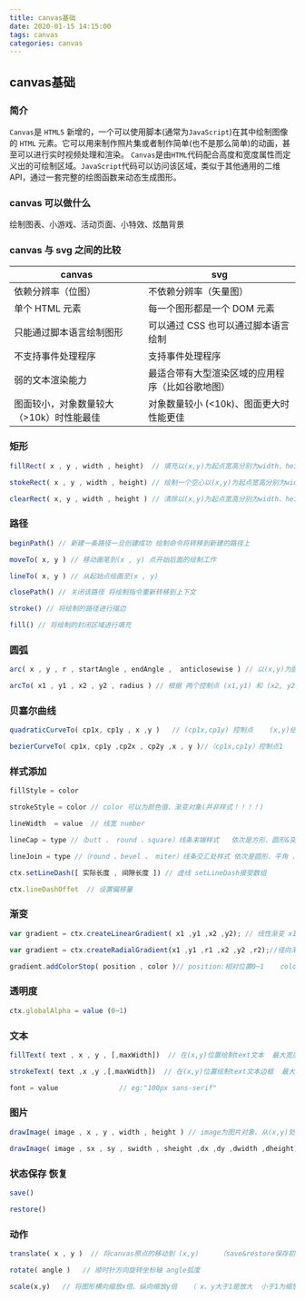 ```yaml
---
title: canvas基础
date: 2020-01-15 14:15:00
tags: canvas
categories: canvas
---
```


## canvas基础

### 简介
`Canvas`是 `HTML5` 新增的，一个可以使用脚本(通常为`JavaScript`)在其中绘制图像的 `HTML` 元素。它可以用来制作照片集或者制作简单(也不是那么简单)的动画，甚至可以进行实时视频处理和渲染。
`Canvas`是由`HTML`代码配合高度和宽度属性而定义出的可绘制区域。`JavaScript`代码可以访问该区域，类似于其他通用的二维API，通过一套完整的绘图函数来动态生成图形。

### canvas 可以做什么
绘制图表、小游戏、活动页面、小特效、炫酷背景

### canvas 与 svg 之间的比较
canvas|svg
-|-
依赖分辨率（位图）|不依赖分辨率（矢量图）
单个 HTML 元素|每一个图形都是一个 DOM 元素
只能通过脚本语言绘制图形|可以通过 CSS 也可以通过脚本语言绘制
不支持事件处理程序|支持事件处理程序
弱的文本渲染能力|最适合带有大型渲染区域的应用程序（比如谷歌地图）
图面较小，对象数量较大（>10k）时性能最佳|对象数量较小 (<10k)、图面更大时性能更佳

### 矩形
```javascript 
fillRect( x , y , width , height)  // 填充以(x,y)为起点宽高分别为width、height的矩形 默认为黑色

stokeRect( x , y , width , height) // 绘制一个空心以(x,y)为起点宽高分别为width、height的矩形

clearRect( x, y , width , height ) // 清除以(x,y)为起点宽高分别为width、height的矩形 为透明
```

### 路径
```javascript
beginPath() // 新建一条路径一旦创建成功 绘制命令将转移到新建的路径上

moveTo( x, y ) // 移动画笔到(x , y) 点开始后面的绘制工作

lineTo( x, y ) // 从起始点绘画至(x , y)

closePath() // 关闭该路径 将绘制指令重新转移到上下文

stroke() // 将绘制的路径进行描边

fill() // 将绘制的封闭区域进行填充
```

### 圆弧
```javascript
arc( x , y , r , startAngle , endAngle ,  anticlosewise ) // 以(x,y)为圆心 r为半径的圆  绘制startAngle弧度 到endAngle弧度的圆弧 anticlosewise默认为false 即顺时针方向 true为逆时针方向

arcTo( x1 , y1 , x2 , y2 , radius ) // 根据 两个控制点 (x1,y1) 和 (x2, y2)以及半径绘制弧线 同时连接两个控制点
```

### 贝塞尔曲线
```javascript
quadraticCurveTo( cp1x, cp1y , x ,y )   // (cp1x,cp1y) 控制点    (x,y)结束点   二次曲线

bezierCurveTo( cp1x, cp1y ,cp2x , cp2y ,x , y )//（cp1x,cp1y）控制点1   (cp2x,cp2y) 控制点2  (x,y)结束点   三次曲线
```

### 样式添加
```javascript
fillStyle = color

strokeStyle = color // color 可以为颜色值、渐变对象(并非样式！！！！)

lineWidth  = value  // 线宽 number

lineCap = type //（butt 、 round 、square）线条末端样式   依次是方形、圆形&突出、方形&突出

lineJoin = type //（round 、bevel 、 miter）线条交汇处样式 依次是圆形、平角 、 三角形

ctx.setLineDash([ 实际长度 , 间隙长度 ]) // 虚线 setLineDash接受数组

ctx.lineDashOffet  // 设置偏移量

```
### 渐变
```javascript
var gradient = ctx.createLinearGradient( x1 ,y1 ,x2 ,y2); // 线性渐变 x1 y1 渐变开始点   x2 y2 渐变结束点

var gradient = ctx.createRadialGradient(x1 ,y1 ,r1 ,x2 ,y2 ,r2);//径向渐变

gradient.addColorStop( position , color )// position:相对位置0~1    color:该位置下的颜色
```

### 透明度
```javascript
ctx.globalAlpha = value (0~1)
```

### 文本
```javascript
fillText( text , x , y , [,maxWidth])  // 在(x,y)位置绘制text文本  最大宽度为maxWidth(可选)

strokeText( text ,x ,y ,[,maxWidth])  // 在(x,y)位置绘制text文本边框  最大宽度为maxWidth(可选)

font = value               // eg:"100px sans-serif"
```

### 图片
```javascript
drawImage( image , x , y , width , height ) // image为图片对象、从(x,y)处放置宽高分别为width height的图片

drawImage( image , sx , sy , swidth , sheight ,dx ,dy ,dwidth ,dheight) // 切片前四个是定义图像源的切片位置和大小   后四个是定期切片的目标显示位置大小
```

### 状态保存 恢复
```javascript
save()

restore()
```

### 动作
```javascript
translate( x , y )  // 将canvas原点的移动到 (x,y)     （save&restore保存初始状态！！！）

rotate( angle )   // 顺时针方向旋转坐标轴 angle弧度

scale(x,y)   // 将图形横向缩放x倍、纵向缩放y倍   （ x、y大于1是放大  小于1为缩放！！！）
```



